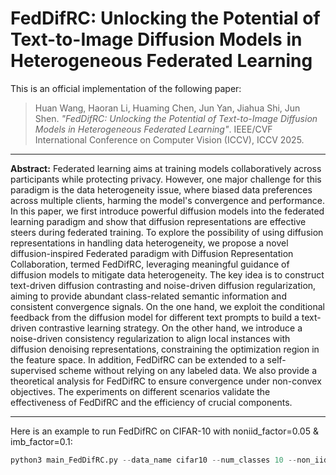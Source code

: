 # FedDifRC: Unlocking the Potential of Text-to-Image Diffusion Models in Heterogeneous Federated Learning

This is an official implementation of the following paper:
> Huan Wang, Haoran Li, Huaming Chen, Jun Yan, Jiahua Shi, Jun Shen. *"FedDifRC: Unlocking the Potential of Text-to-Image Diffusion Models in Heterogeneous Federated Learning"*. IEEE/CVF International Conference on Computer Vision (ICCV), ICCV 2025.
---

**Abstract:** Federated learning aims at training models collaboratively across participants while protecting privacy. However, one major challenge for this paradigm is the data heterogeneity issue, where biased data preferences across multiple clients, harming the model's convergence and performance. In this paper, we first introduce powerful diffusion models into the federated learning paradigm and show that diffusion representations are effective steers during federated training. To explore the possibility of using diffusion representations in handling data heterogeneity, we propose a novel diffusion-inspired Federated paradigm with Diffusion Representation Collaboration, termed FedDifRC, leveraging meaningful guidance of diffusion models to mitigate data heterogeneity. The key idea is to construct text-driven diffusion contrasting and noise-driven diffusion regularization, aiming to provide abundant class-related semantic information and consistent convergence signals. On the one hand, we exploit the conditional feedback from the diffusion model for different text prompts to build a text-driven contrastive learning strategy. On the other hand, we introduce a noise-driven consistency regularization to align local instances with diffusion denoising representations, constraining the optimization region in the feature space. In addition, FedDifRC can be extended to a self-supervised scheme without relying on any labeled data. We also provide a theoretical analysis for FedDifRC to ensure convergence under non-convex objectives. The experiments on different scenarios validate the effectiveness of FedDifRC and the efficiency of crucial components.

---

Here is an example to run FedDifRC on CIFAR-10 with noniid_factor=0.05 & imb_factor=0.1:


```python
python3 main_FedDifRC.py --data_name cifar10 --num_classes 10 --non_iid_alpha 0.05 --imb_factor 0.1
```